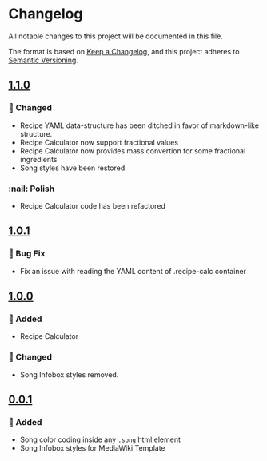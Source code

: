 # Changelog

All notable changes to this project will be documented in this file.

The format is based on [Keep a Changelog](https://keepachangelog.com/en/1.1.0/),
and this project adheres to [Semantic Versioning](https://semver.org/spec/v2.0.0.html).

## [1.1.0]
### :pencil: Changed
- Recipe YAML data-structure has been ditched in favor of markdown-like structure.
- Recipe Calculator now support fractional values
- Recipe Calculator now provides mass convertion for some fractional ingredients
- Song styles have been restored.

### :nail: Polish
- Recipe Calculator code has been refactored

## [1.0.1]
### :bug: Bug Fix
- Fix an issue with reading the YAML content of .recipe-calc container

## [1.0.0]
### :rocket: Added
- Recipe Calculator
### :pencil: Changed
- Song Infobox styles removed.

## [0.0.1]
### :rocket: Added

- Song color coding inside any `.song` html element
- Song Infobox styles for MediaWiki Template

[Unreleased]: https://github.com/erremauro/CignoApp/compare/v1.1.0...HEAD
[1.1.0]: https://github.com/erremauro/CignoApp/releases/tag/v1.1.0
[1.0.1]: https://github.com/erremauro/CignoApp/releases/tag/v1.0.1
[1.0.0]: https://github.com/erremauro/CignoApp/releases/tag/v1.0.0
[0.0.1]: https://github.com/erremauro/CignoApp/releases/tag/v0.0.1